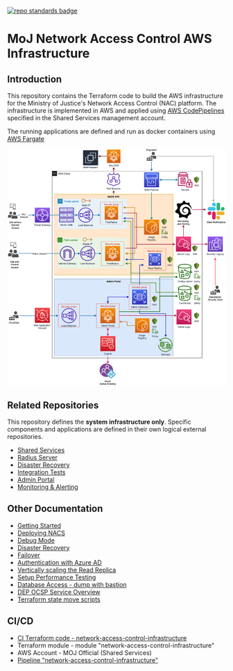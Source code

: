 [![repo standards badge](https://img.shields.io/badge/dynamic/json?color=blue&style=flat&logo=github&labelColor=32393F&label=MoJ%20Compliant&query=%24.result&url=https%3A%2F%2Foperations-engineering-reports.cloud-platform.service.justice.gov.uk%2Fapi%2Fv1%2Fcompliant_public_repositories%2Fnetwork-access-control-infrastructure)](https://operations-engineering-reports.cloud-platform.service.justice.gov.uk/public-github-repositories.html#network-access-control-infrastructure "Link to report")

# MoJ Network Access Control AWS Infrastructure

## Introduction

This repository contains the Terraform code to build the AWS infrastructure for the Ministry of Justice's Network Access Control (NAC) platform. The infrastructure is implemented in AWS and applied using [AWS CodePipelines](https://aws.amazon.com/codepipeline/) specified in the Shared Services management account.

The running applications are defined and run as docker containers using [AWS Fargate](https://aws.amazon.com/fargate/)

![NACS infrastructure](./documentation/infrastructure.png)

## Related Repositories

This repository defines the **system infrastructure only**. Specific components and applications are defined in their own logical external repositories.

- [Shared Services](https://github.com/ministryofjustice/staff-device-shared-services-infrastructure)
- [Radius Server](https://github.com/ministryofjustice/network-access-control-server)
- [Disaster Recovery](https://github.com/ministryofjustice/network-access-control-disaster-recovery)
- [Integration Tests](https://github.com/ministryofjustice/network-access-control-integration-tests)
- [Admin Portal](https://github.com/ministryofjustice/network-access-control-admin)
- [Monitoring & Alerting](https://github.com/ministryofjustice/staff-infrastructure-monitoring-config)

## Other Documentation

- [Getting Started](documentation/getting-started.md)
- [Deploying NACS](documentation/deploying-nacs.md)
- [Debug Mode](documentation/debug-mode.md)
- [Disaster Recovery](documentation/disaster-recovery.md)
- [Failover](documentation/failover.md)
- [Authentication with Azure AD](documentation/azure-ad.md)
- [Vertically scaling the Read Replica](documentation/database-upgrade.md)
- [Setup Performance Testing](documentation/performance_testing.md)
- [Database Access - dump with bastion](documentation/rds-bastion.md)
- [DEP OCSP Service Overview](documentation/ocsp-over-internet.md)
- [Terraform state move scripts](documentation/terraform-state-move-scripts.md)

## CI/CD

- [CI Terraform code - network-access-control-infrastructure](https://github.com/ministryofjustice/network-access-control-infrastructure)
- Terraform module - module "network-access-control-infrastructure"
- AWS Account - MOJ Official (Shared Services)
- [Pipeline "network-access-control-infrastructure"](https://eu-west-2.console.aws.amazon.com/codesuite/codepipeline/pipelines/network-access-control-infrastructure/view?region=eu-west-2)
